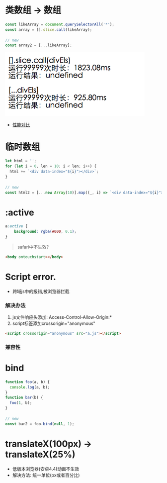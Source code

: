 # 类数组 -> 数组

```js
const likeArray = document.querySelectorAll('*');
const array = [].slice.call(likeArray);

// new
const array2 = [...likeArray];
```
![](./img/1.png)
- [性能对比](https://soneway.github.io/js/perf.html)

# 临时数组
```js
let html = '';
for (let i = 0, len = 10; i < len; i++) {
  html += `<div data-index="${i}"></div>`;
}

// new
const html2 = [...new Array(10)].map((_, i) => `<div data-index="${i}"></div>`).join('');
```

# :active
```scss
a:active {
    background: rgba(#000, 0.1);
}
```
> safari中不生效?
```html
<body ontouchstart></body>
```

# Script error.
- 跨域js中的报错,被浏览器拦截
### 解决办法
  1. js文件响应头添加: Access-Control-Allow-Origin:*
  1. script标签添加crossorigin="anonymous"
```html
<script crossorigin="anonymous" src="a.js"></script>
```
### 兼容性

# bind
```js
function foo(a, b) {
  console.log(a, b);
}
function bar(b) {
  foo(1, b);
}

// new
const bar2 = foo.bind(null, 1);
```

# translateX(100px) -> translateX(25%)
- 低版本浏览器(安卓4.4)动画不生效
- 解决方法: 统一单位(px或者百分比)
